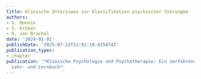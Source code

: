 ```yaml
---
title: Klinische Interviews zur Klassifikation psychischer Störungen
authors:
- G. Bonnin
- S. Kröber
- R. von Brachel
date: '2024-01-01'
publishDate: '2025-07-22T13:01:19.415874Z'
publication_types:
- chapter
publication: '*Klinische Psychologie und Psychotherapie: Ein verfahrensübergreifendes
  Lehr- und Lernbuch*'
---
```

